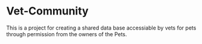 # Vet-Community

This is a project for creating a shared data base accessiable by vets for pets through permission from the owners of the Pets. 
